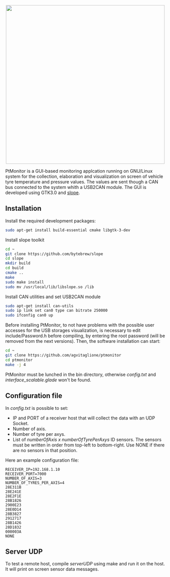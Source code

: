 <p align="center">
  <img src="https://github.com/agvitaglione/ptmonitor/blob/main/img/logo.png" width="500">
</p>
PtMonitor is a GUI-based monitoring applcation running on GNU/Linux system for the collection, elaboration and visualization on screen of vehicle tyre temperature and pressure values. The values are sent though a CAN bus connected to the system whith a USB2CAN module. 
The GUI is developed using GTK3.0 and <a href=https://github.com/bytebrew/slope>slope</a>.

## Installation
Install the required development packages: 
```bash
sudo apt-get install build-essential cmake libgtk-3-dev
```

Install slope toolkit
```bash
cd ~
git clone https://github.com/bytebrew/slope
cd slope
mkdir build
cd build
cmake ..
make
sudo make install
sudo mv /usr/local/lib/libslope.so /lib
```

Install CAN utilities and set USB2CAN module
```bash
sudo apt-get install can-utils
sudo ip link set can0 type can bitrate 250000
sudo ifconfig can0 up
```

Before installing PtMonitor, to not have problems with the possible user accesses for the USB storages visualization, is necessary to edit include/Password.h before compiling, by entering the root password (will be removed from the next versions). Then, the software installation can start:
```bash
cd ~
git clone https://github.com/agvitaglione/ptmonitor
cd ptmonitor
make -j 4
```

PtMonitor must be lunched in the bin directory, otherwise _config.txt_ and _interface_scalable.glade_ won't be found.  

## Configuration file
In _config.txt_ is possible to set:
* IP and PORT of a receiver host that will collect the data with an UDP Socket.
* Number of axis.
* Number of tyre per axys.
* List of _numberOfAxis x numberOfTyrePerAxys_ ID sensors. The sensors must be written in order from top-left to bottom-right. Use NONE if there are no sensors in that position.

Here an example configuration file:
```
RECEIVER_IP=192.168.1.10
RECEIVER_PORT=7000
NUMBER_OF_AXIS=3
NUMBER_OF_TYRES_PER_AXIS=4
28E311B
28E241E
28E2F1E
28B1826
2900E23
28E0D14
28B3827
2912717
28B1426
28D1832
000003A
NONE
```

## Server UDP
To test a remote host, compile _serverUDP_ using make and run it on the host. It will print on screen sensor data messages. 
